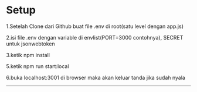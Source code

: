 # Setup

1.Setelah Clone dari Github buat file .env di root(satu level dengan app.js)

2.isi file .env dengan variable di envlist(PORT=3000 contohnya), SECRET untuk jsonwebtoken

3.ketik npm install

5.ketik npm run start:local

6.buka localhost:3001 di browser maka akan keluar tanda jika sudah nyala

---